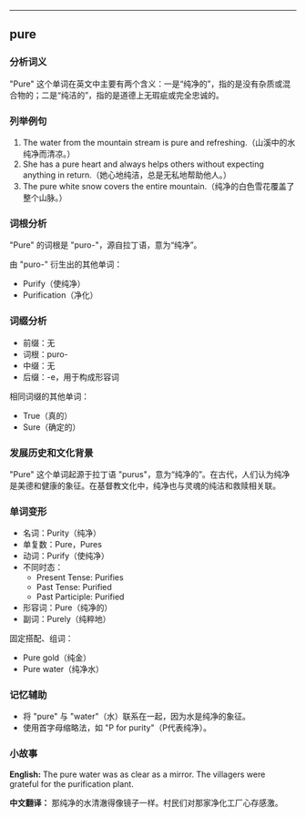 
---------------
## pure
### 分析词义
"Pure" 这个单词在英文中主要有两个含义：一是“纯净的”，指的是没有杂质或混合物的；二是“纯洁的”，指的是道德上无瑕疵或完全忠诚的。

### 列举例句
1. The water from the mountain stream is pure and refreshing.（山溪中的水纯净而清凉。）
2. She has a pure heart and always helps others without expecting anything in return.（她心地纯洁，总是无私地帮助他人。）
3. The pure white snow covers the entire mountain.（纯净的白色雪花覆盖了整个山脉。）

### 词根分析
"Pure" 的词根是 "puro-"，源自拉丁语，意为“纯净”。

由 "puro-" 衍生出的其他单词：
- Purify（使纯净）
- Purification（净化）

### 词缀分析
- 前缀：无
- 词根：puro-
- 中缀：无
- 后缀：-e，用于构成形容词

相同词缀的其他单词：
- True（真的）
- Sure（确定的）

### 发展历史和文化背景
"Pure" 这个单词起源于拉丁语 "purus"，意为“纯净的”。在古代，人们认为纯净是美德和健康的象征。在基督教文化中，纯净也与灵魂的纯洁和救赎相关联。

### 单词变形
- 名词：Purity（纯净）
- 单复数：Pure，Pures
- 动词：Purify（使纯净）
- 不同时态：
  - Present Tense: Purifies
  - Past Tense: Purified
  - Past Participle: Purified
- 形容词：Pure（纯净的）
- 副词：Purely（纯粹地）

固定搭配、组词：
- Pure gold（纯金）
- Pure water（纯净水）

### 记忆辅助
- 将 "pure" 与 "water"（水）联系在一起，因为水是纯净的象征。
- 使用首字母缩略法，如 "P for purity"（P代表纯净）。

### 小故事
**English:**
The pure water was as clear as a mirror. The villagers were grateful for the purification plant.

**中文翻译：**
那纯净的水清澈得像镜子一样。村民们对那家净化工厂心存感激。

